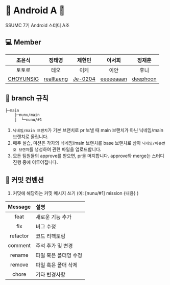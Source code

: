 # 💚 Android A 💚
SSUMC 7기 Android 스터디 A조

## 💻 Member
| 조윤식 | 정태영 | 제현민 | 이서희 | 정재훈 | 
| :---------:|:----------:|:----------:|:----------:|:----------:|
| 토토로 | 테오 | 이케 | 이안 | 후니 |
| [CHOYUNSIG](https://github.com/CHOYUNSIG) | [realltaeng](https://github.com/realltaeng) | [Je-0204](https://github.com/Je-0204) | [eeeeeaaan](https://github.com/eeeeeaaan) | [deephoon](https://github.com/deephoon) |

## 🌳 branch 규칙
```bash
├─main
    ├─nunu/main
    │  └─nunu/#1
```
1. `닉네임/main 브랜치`가 기본 브랜치로 pr 보낼 때 main 브랜치가 아닌 닉네임/main 브랜치로 올립니다.
2. 매주 실습, 미션은 각자의 닉네임/main 브랜치를 base 브랜치로 삼아 `닉네임/이슈번호 브랜치`를 생성하여 관련 파일을 업로드합니다.
3. 모든 팀원들의 approve를 받으면, pr을 머지합니다. approve와 merge는 스터디 진행 중에 이루어집니다.

## 🔖 커밋 컨벤션
1. 커밋에 해당하는 커밋 메시지 쓰기 (예: [nunu/#1] mission {내용} )


| Message  | 설명                                              |
| :------: | :------------------------------------------------ |
|   feat   | 새로운 기능 추가                            |
|  fix   | 버그 수정 |
|  refactor  | 코드 리펙토링 |
| comment | 주석 추가 및 변경                                     |
|  rename   | 파일 혹은 폴더명 수정                |
|  remove   | 파일 혹은 폴더 삭제                |
|  chore   | 기타 변경사항                |
